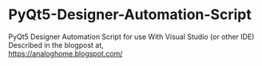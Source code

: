 # PyQt5-Designer-Automation-Script
PyQt5 Designer Automation Script for use With Visual Studio (or other IDE)  
Described in the blogpost at,  
  https://analoghome.blogspot.com/
